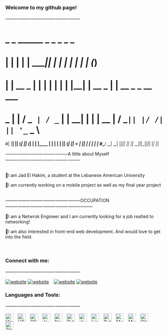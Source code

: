 ### Welcome to my github page!
⸻⸻⸻⸻⸻⸻   
 #
 #     _             _   ______  _   _    _         _     _            
 #    | |           | | |  ____|| | | |  | |       | |   (_)           
 #    | |  __ _   __| | | |__   | | | |__| |  __ _ | | __ _  _ __ ___  
# _   | | / _` | / _` | |  __|  | | |  __  | / _` || |/ /| || '_ ` _ \ 
#| |__| || (_| || (_| | | |____ | | | |  | || (_| ||   < | || | | | | |
#\____/  \__,_| \__,_| |______||_| |_|  |_| \__,_||_|\_\|_||_| |_| |_|
                                                                       
                                                                       

                                                                       
                                                                                                                                                 

⸻⸻⸻⸻⸻A little about Myself⸻⸻⸻⸻⸻⸻

<br />
🔰I am Jad El Hakim, a student at the Lebanese American University

🔰I am currently working on a mobile project as well as my final year project 
<br /><br />


⸻⸻⸻⸻⸻⸻OCCUPATION⸻⸻⸻⸻⸻⸻⸻

🔰I am a Netwrok Engineer and I am currently looking for a job realted to networking!

🔰I am also interested in front-end web development. And would love to get into the field.
<br />
<br />
<br />

### Connect with me:
⸻⸻⸻⸻⸻⸻

[![website](./img/linkedin-light.svg)](https://linkedin.com/in/JadELHakim#gh-light-mode-only)
[![website](./img/linkedin-dark.svg)](https://linkedin.com/in/JadElHakim#gh-dark-mode-only)
&nbsp;&nbsp;
[![website](./img/instagram-light.svg)](https://instagram.com/jadelhakim#gh-light-mode-only)
[![website](./img/instagram-dark.svg)](https://instagram.com/jadelhakim#gh-dark-mode-only)

### Languages and Tools:
⸻⸻⸻⸻⸻⸻

<img align="left" alt="Visual Studio Code" width="26px" src="https://cdn.jsdelivr.net/gh/devicons/devicon/icons/vscode/vscode-original.svg" style="padding-right:10px;" />
<img align="left" alt="HTML5" width="26px" src="https://cdn.jsdelivr.net/gh/devicons/devicon/icons/html5/html5-original.svg" style="padding-right:10px;" />
<img align="left" alt="CSS3" width="26px" src="https://cdn.jsdelivr.net/gh/devicons/devicon/icons/css3/css3-original.svg" style="padding-right:10px;" />
<img align="left" alt="JavaScript" width="26px" src="https://cdn.jsdelivr.net/gh/devicons/devicon/icons/javascript/javascript-original.svg" style="padding-right:10px;" />
<img align="left" alt="Node.js" width="26px" src="https://cdn.jsdelivr.net/gh/devicons/devicon/icons/nodejs/nodejs-original.svg" style="padding-right:10px;" />
<img align="left" alt="Python" width="26px" src="https://cdn.jsdelivr.net/gh/devicons/devicon/icons/python/python-original.svg" style="padding-right:10px;" />
<img align="left" alt="Java" width="26px" src="https://cdn.jsdelivr.net/gh/devicons/devicon/icons/java/java-original.svg" style="padding-right:10px;" />
<img align="left" alt="Linux" width="26px" src="https://cdn.jsdelivr.net/gh/devicons/devicon/icons/linux/linux-original.svg" style="padding-right:10px;" />
<img align="left" alt="Python" width="26px" src="https://cdn.jsdelivr.net/gh/devicons/devicon/icons/python/python-original.svg" style="padding-right:10px;" />
<img align="left" alt="MongoDB" width="26px" src="https://cdn.jsdelivr.net/gh/devicons/devicon/icons/mongodb/mongodb-original.svg" style="padding-right:10px;" />
<img align="left" alt="MySQL" width="26px" src="https://cdn.jsdelivr.net/gh/devicons/devicon/icons/mysql/mysql-original.svg" style="padding-right:10px;" />
<img align="left" alt="Git" width="26px" src="https://cdn.jsdelivr.net/gh/devicons/devicon/icons/git/git-original.svg" style="padding-right:10px;" />
<img align="left" alt="GitHub" width="26px" src="https://user-images.githubusercontent.com/3369400/139447912-e0f43f33-6d9f-45f8-be46-2df5bbc91289.png" style="padding-right:10px;" />

<br />
<br />


[instagram]: https://www.instagram.com/jadelhakim/
[linkedin]: https://www.linkedin.com/in/jad-el-hakim-2b87571a4/
